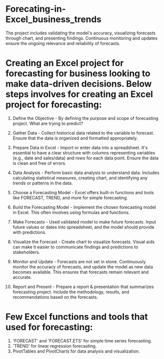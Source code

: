 # Forecating-in-Excel_business_trends
The project includes validating the model's accuracy, visualizing forecasts through chart, and presenting findings. Continuous monitoring and updates ensure the ongoing relevance and reliability of forecasts.

# Creating an Excel project for forecasting for business looking to make data-driven decisions. Below steps involves for creating an Excel project for forecasting:

1. Define the Objective - By defining the purpose and scope of forecasting project. What are trying to predict?

2. Gather Data - Collect historical data related to the variable to forecast. Ensure that the data is organized and formatted appropriately.

3. Prepare Data in Excel - Import or enter data into a spreadsheet. It's essential to have a clear structure with columns representing variables (e.g., date and sales/data) and rows for 
   each data point. Ensure the data is clean and free of errors.

4. Data Analysis - Perform basic data analysis to understand data. Includes calculating statistical measures, creating chart, and identifying any trends or patterns in the data.

5. Choose a Forecasting Model - Excel offers built-in functions and tools like FORECAST, TREND, and more for simple forecasting.

6. Build the Forecasting Model - Implement the chosen forecasting model in Excel. This often involves using formulas and functions.

7. Make Forecasts - Used validated model to make future forecasts. Input future values or dates into spreadsheet, and the model should provide with predictions.

8. Visualize the Forecast - Create chart to visualize forecasts. Visual aids can make it easier to communicate findings and predictions to stakeholders.

9. Monitor and Update - Forecasts are not set in stone. Continuously monitor the accuracy of forecasts, and update the model as new data becomes available. This ensures that forecasts 
   remain relevant and accurate.

10. Report and Present - Prepare a report & presentation that summarizes forecasting project. Include the methodology, results, and recommendations based on the forecasts.

# Few Excel functions and tools that used for forecasting:

1. 'FORECAST' and 'FORECAST.ETS' for simple time series forecasting.
2. 'TREND' for linear regression forecasting.
3. PivotTables and PivotCharts for data analysis and visualization.

   
